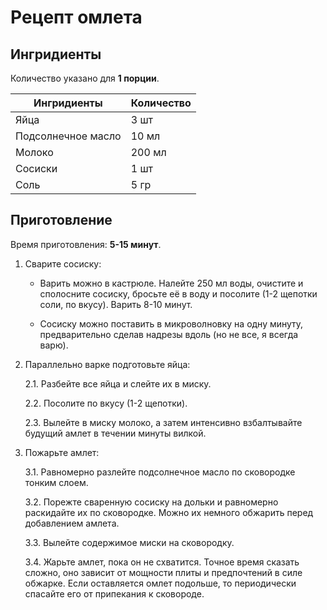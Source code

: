 # Рецепт омлета

## Ингридиенты

Количество указано для **1 порции**.

| Ингридиенты | Количество |
|-|-|
| Яйца | 3 шт |
| Подсолнечное масло | 10 мл |
| Молоко | 200 мл |
| Сосиски | 1 шт |
| Соль | 5 гр |

## Приготовление

Время приготовления: **5-15 минут**.

1. Сварите сосиску:

    - Варить можно в кастрюле. Налейте 250 мл воды, очистите и сполосните сосиску, бросьте её в воду и посолите (1-2 щепотки соли, по вкусу). Варить 8-10 минут.

    - Сосиску можно поставить в микроволновку на одну минуту, предварительно сделав надрезы вдоль (но не все, я всегда варю).

2. Параллельно варке подготовьте яйца:

    2.1. Разбейте все яйца и слейте их в миску.

    2.2. Посолите по вкусу (1-2 щепотки).

    2.3. Вылейте в миску молоко, а затем интенсивно взбалтывайте будущий амлет в течении минуты вилкой.

3. Пожарьте амлет:

    3.1. Равномерно разлейте подсолнечное масло по сковородке тонким слоем.

    3.2. Порежте сваренную сосиску на дольки и равномерно раскидайте их по сковородке. Можно их немного обжарить перед добавлением амлета.

    3.3. Вылейте содержимое миски на сковородку.

    3.4. Жарьте амлет, пока он не схватится. Точное время сказать сложно, оно зависит от мощности плиты и предпочтений в силе обжарке. Если оставляется омлет подольше, то периодически спасайте его от припекания к сковороде.